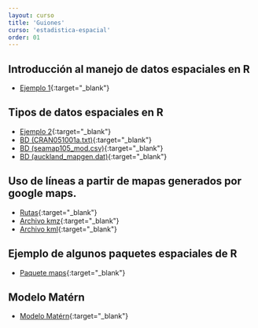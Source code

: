```yaml
---
layout: curso
title: 'Guiones'
curso: 'estadistica-espacial'
order: 01
---
```


## Introducción al manejo de datos espaciales en R

- [Ejemplo 1](/estadistica-espacial/guiones/intro_espacial.html){:target="_blank"}


## Tipos de datos espaciales en R

- [Ejemplo 2](/estadistica-espacial/guiones/tiposDatosEspacialesenR.html){:target="_blank"}
- [BD (CRAN051001a.txt)](/estadistica-espacial/guiones/CRAN051001a.txt){:target="_blank"}
- [BD (seamap105_mod.csv)](/estadistica-espacial/guiones/seamap105_mod.csv){:target="_blank"}
- [BD (auckland_mapgen.dat)](/estadistica-espacial/guiones/auckland_mapgen.dat){:target="_blank"}

## Uso de líneas a partir de mapas generados por google maps.

- [Rutas](/estadistica-espacial/guiones/rutas.html){:target="_blank"}
- [Archivo kmz](/estadistica-espacial/guiones/Rutas.kmz){:target="_blank"}
- [Archivo kml](/estadistica-espacial/guiones/Rutas.kml){:target="_blank"}

## Ejemplo de algunos paquetes espaciales de R

- [Paquete maps](/estadistica-espacial/guiones/paquete_maps.html){:target="_blank"}

## Modelo Matérn

- [Modelo Matérn](/estadistica-espacial/guiones/modeloMatérn.html){:target="_blank"}
